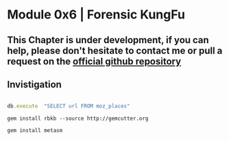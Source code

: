 # Module 0x6 | Forensic KungFu


## This Chapter is under development, if you can help, please don't hesitate to contact me or pull a request on the [official github repository](https://github.com/KINGSABRI/RubyFu)




## Invistigation  


```ruby

db.execute  "SELECT url FROM moz_places"
```

















```
gem install rbkb --source http://gemcutter.org
```

```
gem install metasm
```

<!--- 
# TO BE CHECKED 

https://media.blackhat.com/bh-us-12/Briefings/Scott/BH_US_12_Scott_ruby_for_pentesters_the_workshop_Slides.pdf

http://www.blackhat.com/presentations/bh-usa-09/TRACY/BHUSA09-Tracy-RubyPentesters-SLIDES.pdf

https://www.pentestgeek.com/penetration-testing/using-metasm-to-avoid-antivirus-detection-ghost-writing-asm/
-->







<br><br><br>
---
